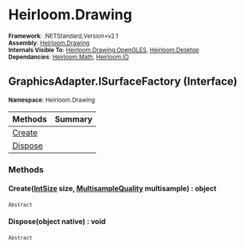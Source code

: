 # Heirloom.Drawing

<small>**Framework**: .NETStandard,Version=v2.1</small>  
<small>**Assembly**: [Heirloom.Drawing](../heirloom.drawing/heirloom.drawing.md)</small>  
<small>**Internals Visible To**: [Heirloom.Drawing.OpenGLES](../Heirloom.Drawing.OpenGLES/Heirloom.Drawing.OpenGLES.md), [Heirloom.Desktop](../Heirloom.Desktop/Heirloom.Desktop.md)</small>  
<small>**Dependancies**: [Heirloom.Math](../Heirloom.Math/Heirloom.Math.md), [Heirloom.IO](../Heirloom.IO/Heirloom.IO.md)</small>  

## GraphicsAdapter.ISurfaceFactory (Interface)
<small>**Namespace**: Heirloom.Drawing</sub></small>  

| Methods | Summary |
|---------|---------|
| [Create](#CRED6E18541) |  |
| [Dispose](#DIS2F22B63C) |  |

### Methods

#### <a name="CRED6E18541"></a>Create([IntSize](../heirloom.math/heirloom.math.intsize.md) size, [MultisampleQuality](heirloom.drawing.multisamplequality.md) multisample) : object

<small>`Abstract`</small>


#### <a name="DIS2F22B63C"></a>Dispose(object native) : void

<small>`Abstract`</small>


